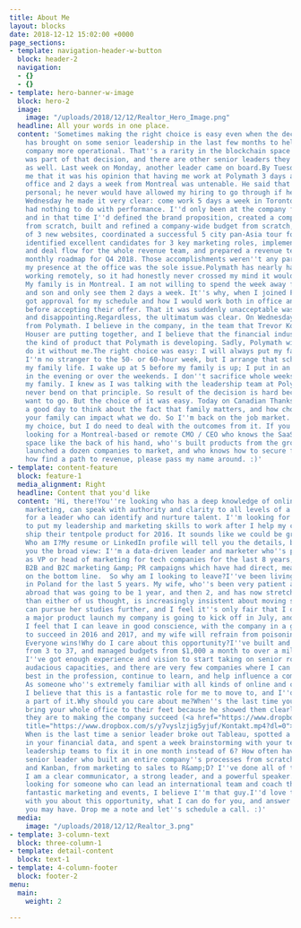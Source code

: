 ```yaml
---
title: About Me
layout: blocks
date: 2018-12-12 15:02:00 +0000
page_sections:
- template: navigation-header-w-button
  block: header-2
  navigation:
  - {}
  - {}
- template: hero-banner-w-image
  block: hero-2
  image:
    image: "/uploads/2018/12/12/Realtor_Hero_Image.png"
  headline: All your words in one place.
  content: 'Sometimes making the right choice is easy even when the decision is hard.Polymath
    has brought on some senior leadership in the last few months to help make the
    company more operational. That''s a rarity in the blockchain space. Hiring a CMO
    was part of that decision, and there are other senior leaders they''ve added on
    as well. Last week on Monday, another leader came on board.By Tuesday, he''d told
    me that it was his opinion that having me work at Polymath 3 days a week in the
    office and 2 days a week from Montreal was untenable. He said that it was nothing
    personal; he never would have allowed my hiring to go through if he''d been involved.
    Wednesday he made it very clear: come work 5 days a week in Toronto or leave.This
    had nothing to do with performance. I''d only been at the company for 5 weeks,
    and in that time I''d defined the brand proposition, created a company KPIs dashboard
    from scratch, built and refined a company-wide budget from scratch, led the creation
    of 3 new websites, coordinated a successful 5 city pan-Asia tour for the CEO,
    identified excellent candidates for 3 key marketing roles, implemented a new CRM
    and deal flow for the whole revenue team, and prepared a revenue team weekly and
    monthly roadmap for Q4 2018. Those accomplishments weren''t any part of the equation;
    my presence at the office was the sole issue.Polymath has nearly half of its staff
    working remotely, so it had honestly never crossed my mind it would be a problem.
    My family is in Montreal. I am not willing to spend the week away from my wife
    and son and only see them 2 days a week. It''s why, when I joined Polymath, I
    got approval for my schedule and how I would work both in office and remotely
    before accepting their offer. That it was suddenly unacceptable was both shocking
    and disappointing.Regardless, the ultimatum was clear. On Wednesday, I resigned
    from Polymath. I believe in the company, in the team that Trevor Koverko and Chris
    Houser are putting together, and I believe that the financial industry needs exactly
    the kind of product that Polymath is developing. Sadly, Polymath will need to
    do it without me.The right choice was easy: I will always put my family first.
    I''m no stranger to the 50- or 60-hour week, but I arrange that schedule around
    my family life. I wake up at 5 before my family is up; I put in an hour or two
    in the evening or over the weekends. I don''t sacrifice whole weeks of time from
    my family. I knew as I was talking with the leadership team at Polymath that I''d
    never bend on that principle. So result of the decision is hard because I didn''t
    want to go. But the choice of it was easy. Today on Canadian Thanksgiving, it''s
    a good day to think about the fact that family matters, and how choices that involve
    your family can impact what we do. So I''m back on the job market. I don''t regret
    my choice, but I do need to deal with the outcomes from it. If you know anyone
    looking for a Montreal-based or remote CMO / CEO who knows the SaaS / startup
    space like the back of his hand, who''s built products from the ground up, who''s
    launched a dozen companies to market, and who knows how to secure funding and
    how find a path to revenue, please pass my name around. :)'
- template: content-feature
  block: feature-1
  media_alignment: Right
  headline: Content that you'd like
  content: 'Hi, there!You''re looking who has a deep knowledge of online and offline
    marketing, can speak with authority and clarity to all levels of a company, and
    for a leader who can identify and nurture talent. I''m looking for a new opportunity
    to put my leadership and marketing skills to work after I help my current company
    ship their tentpole product for 2016. It sounds like we could be great together.
    Who am I?My resume or LinkedIn profile will tell you the details, but let me give
    you the broad view: I''m a data-driven leader and marketer who''s primarily worked
    as VP or head of marketing for tech companies for the last 8 years, running both
    B2B and B2C marketing &amp; PR campaigns which have had direct, measurable impact
    on the bottom line.  So why am I looking to leave?I''ve been living and working
    in Poland for the last 5 years. My wife, who''s been very patient about this trip
    abroad that was going to be 1 year, and then 2, and has now stretched on longer
    than either of us thought, is increasingly insistent about moving somewhere she
    can pursue her studies further, and I feel it''s only fair that I do so. There''s
    a major product launch my company is going to kick off in July, and after then
    I feel that I can leave in good conscience, with the company in a good position
    to succeed in 2016 and 2017, and my wife will refrain from poisoning my soup.
    Everyone wins!Why do I care about this opportunity?I''ve built and led teams ranging
    from 3 to 37, and managed budgets from $1,000 a month to over a million a year.
    I''ve got enough experience and vision to start taking on senior roles in more
    audacious capacities, and there are very few companies where I can work with the
    best in the profession, continue to learn, and help influence a company''s trajectory.
    As someone who''s extremely familiar with all kinds of online and offline marketing,
    I believe that this is a fantastic role for me to move to, and I''d love to be
    a part of it.Why should you care about me?When''s the last time you had a leader
    bring your whole office to their feet because he showed them clearly how important
    they are to making the company succeed (<a href="https://www.dropbox.com/s/y7vyslzjig5yjuf/Kontakt.mp4?dl=0"
    title="https://www.dropbox.com/s/y7vyslzjig5yjuf/Kontakt.mp4?dl=0">https://www.dropbox.com/s/y7vyslzjig5yjuf/Kontakt.mp4?dl=0</a>)?
    When is the last time a senior leader broke out Tableau, spotted a worrying trend
    in your financial data, and spent a week brainstorming with your technical and
    leadership teams to fix it in one month instead of 6? How often have you had a
    senior leader who built an entire company''s processes from scratch around OKRs
    and Kanban, from marketing to sales to R&amp;D? I''ve done all of these things;
    I am a clear communicator, a strong leader, and a powerful speaker. If you''re
    looking for someone who can lead an international team and coach them to deliver
    fantastic marketing and events, I believe I''m that guy.I''d love to talk further
    with you about this opportunity, what I can do for you, and answer any questions
    you may have. Drop me a note and let''s schedule a call. :)'
  media:
    image: "/uploads/2018/12/12/Realtor_3.png"
- template: 3-column-text
  block: three-column-1
- template: detail-content
  block: text-1
- template: 4-column-footer
  block: footer-2
menu:
  main:
    weight: 2

---
```

